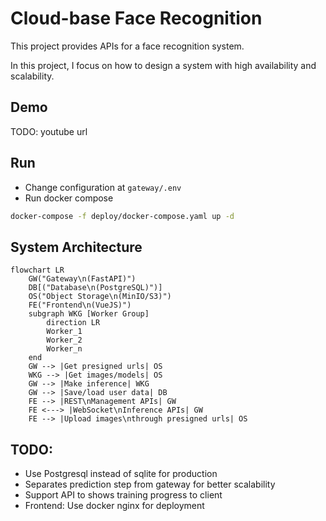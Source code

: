 # Cloud-base Face Recognition
This project provides APIs for a face recognition system.

In this project, I focus on how to design a system with high availability and scalability.

## Demo
TODO: youtube url

## Run
- Change configuration at `gateway/.env`
- Run docker compose
```sh
docker-compose -f deploy/docker-compose.yaml up -d
```

## System Architecture
```mermaid
flowchart LR
    GW("Gateway\n(FastAPI)")
    DB[("Database\n(PostgreSQL)")]
    OS("Object Storage\n(MinIO/S3)")
    FE("Frontend\n(VueJS)")
    subgraph WKG [Worker Group]
        direction LR
        Worker_1
        Worker_2
        Worker_n
    end
    GW --> |Get presigned urls| OS
    WKG --> |Get images/models| OS
    GW --> |Make inference| WKG
    GW --> |Save/load user data| DB
    FE --> |REST\nManagement APIs| GW
    FE <---> |WebSocket\nInference APIs| GW
    FE --> |Upload images\nthrough presigned urls| OS
```
## TODO:
- Use Postgresql instead of sqlite for production
- Separates prediction step from gateway for better scalability
- Support API to shows training progress to client
- Frontend: Use docker nginx for deployment
  